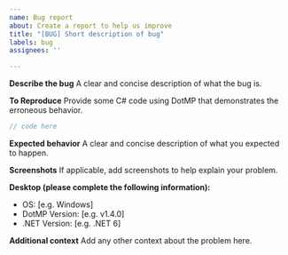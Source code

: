 ```yaml
---
name: Bug report
about: Create a report to help us improve
title: "[BUG] Short description of bug"
labels: bug
assignees: ''

---
```


**Describe the bug**
A clear and concise description of what the bug is.

**To Reproduce**
Provide some C# code using DotMP that demonstrates the erroneous behavior.
```cs
// code here
```

**Expected behavior**
A clear and concise description of what you expected to happen.

**Screenshots**
If applicable, add screenshots to help explain your problem.

**Desktop (please complete the following information):**
- OS: [e.g. Windows]
- DotMP Version: [e.g. v1.4.0]
- .NET Version: [e.g. .NET 6]

**Additional context**
Add any other context about the problem here.
